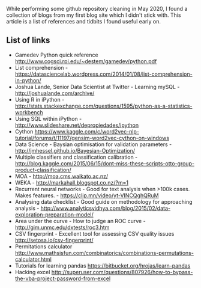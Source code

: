 While performing some github repository cleaning in May 2020, I found a collection of blogs from my first blog site which I didn't stick with. This article is a list of references and tidbits I found useful early on.

## List of links

* Gamedev Python quick reference http://www.cogsci.rpi.edu/~destem/gamedev/python.pdf
* List comprehension - https://datasciencelab.wordpress.com/2014/01/08/list-comprehension-in-python/
* Joshua Lande, Senior Data Scientist at Twitter - Learning mySQL - http://joshualande.com/archive/
* Using R in iPython - http://stats.stackexchange.com/questions/1595/python-as-a-statistics-workbench
* Using SQL within iPython - http://www.slideshare.net/depropiedades/ipython
* Cython https://www.kaggle.com/c/word2vec-nlp-tutorial/forums/t/11197/gensim-word2vec-cython-on-windows
* Data Science - Baysian optimisation for validation parameters - http://jmhessel.github.io/Bayesian-Optimization/
* Multiple classifiers and classification calibration - http://blog.kaggle.com/2015/06/15/dont-miss-these-scripts-otto-group-product-classification/
* MOA - http://moa.cms.waikato.ac.nz/
* WEKA - http://markahall.blogspot.co.nz/?m=1
* Recurrent neural networks - Good for text analysis when >100k cases. Makes features. - https://clip.mn/video/yt-VINCQghQRuM
* Analysing data checklist - Good guide on methodology for approaching analysis - http://www.analyticsvidhya.com/blog/2015/02/data-exploration-preparation-model/
* Area under the curve - How to judge an ROC curve - http://gim.unmc.edu/dxtests/roc3.htm
* CSV fingerprint - Excellent tool for assessing CSV quality issues http://setosa.io/csv-fingerprint/
* Permitations calculator http://www.mathsisfun.com/combinatorics/combinations-permutations-calculator.html
* Tutorials for learning pandas https://bitbucket.org/hrojas/learn-pandas
* Hacking excel http://superuser.com/questions/807926/how-to-bypass-the-vba-project-password-from-excel
